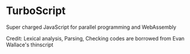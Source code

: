 # TurboScript
Super charged JavaScript for parallel programming and WebAssembly 

Credit: Lexical analysis, Parsing, Checking codes are borrowed from Evan Wallace's thinscript
